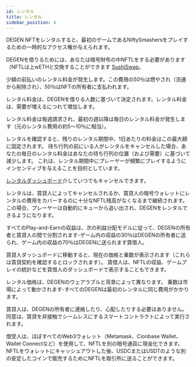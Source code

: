```yaml
---
id: レンタル
title: レンタル
sidebar_position: 4
---
```


DEGEN NFTをレンタルすると、最初のゲームであるNiftySmashersをプレイするための一時的なアクセス権が与えられます。

DEGENを借りるためには、あなたは暗号財布の中NFTLをする必要があります（NFTLは上wETHと交換することができます [SushiSwap](https://sushi.com/)。

少額の前払いのレンタル料金が発生します。この費用の50％は燃やされ（流通から削除され）、50％はNFTの所有者に支払われます。

レンタル料金は、DEGENを借りる人数に基づいて決定されます。レンタル料金は、需要が増えるにつれて増加します。

レンタル料金は毎週請求され、最初の週以降は毎日のレンタル料金が発生します（元のレンタル費用の約5〜10％に相当）。

レンタルを確認すると、残りのレンタル期間中、1日あたりの料金はこの最大額に固定されます。 待ち行列の前にいる人がレンタルをキャンセルした場合、あなたの毎日のレンタル料金はあなたの待ち行列の位置（および需要）に基づいて減少します。 これは、レンタル期間中にプレーヤーが頻繁にプレイするようにインセンティブを与えることを目的としています。

[レンタルダッシュボード](https://niftyleague.com/profile)介していつでもキャンセルできます。

レンタルは、賃貸人によってキャンセルされるか、賃貸人の暗号ウォレットにレンタルの費用をカバーするのに十分なNFTL残高がなくなるまで継続されます。 この場合、プレーヤーは自動的にキューから追い出され、DEGENをレンタルできるようになります。

すべてのPlay-and-Earnの収益は、次の利益分配モデルに従って、DEGENの所有者と賃貸人の間で分割されます-ゲーム内の収益の30％はDEGENの所有者に送られ、ゲーム内の収益の70％はDEGENに送られます賃借人。

賃貸人ダッシュボードに移動すると、現在の価格と乗数が表示されます（これらは賃貸契約を確認するとロックされます）。 賃借人は、NFTLの収益、ゲームプレイの統計などを賃借人のダッシュボードで表示することもできます。

レンタル価格は、DEGENのウェアラブルと背景によって異なります。 乗数は市場によって動かされます-すべてのDEGENは最初のレンタルに同じ費用がかかります。

賃貸人は、DEGENの所有者に連絡したり、心配したりする必要はありません。同意は、賃貸を非接触でシームレスにするスマートコントラクトによって実行されます。

借受人は、ほぼすべてのWeb3ウォレット（Metamask、Cionbase Wallet、Wallet Connectなど）を使用して、NFTLを別の暗号通貨に現金化できます。 NFTLをウォレットにキャッシュアウトした後、USDCまたはUSDTのような別の安定したコインで販売するためにNFTLを取引所に送ることができます。
